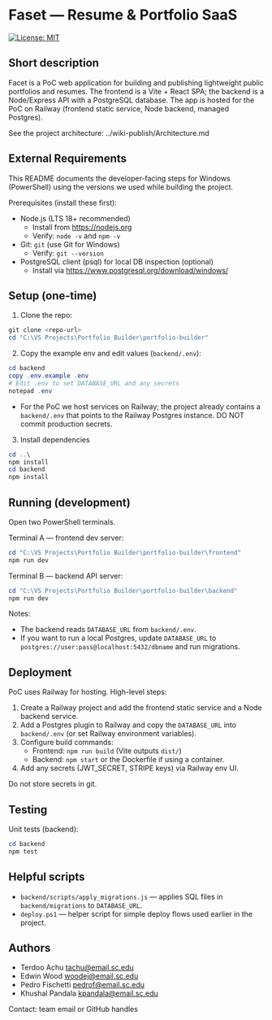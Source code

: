 # Faset — Resume & Portfolio SaaS

[![License: MIT](https://img.shields.io/badge/license-MIT-yellow.svg)](./LICENSE)

Short description
-----------------

Facet is a PoC web application for building and publishing lightweight public portfolios and resumes. The frontend is a Vite + React SPA; the backend is a Node/Express API with a PostgreSQL database. The app is hosted for the PoC on Railway (frontend static service, Node backend, managed Postgres).

See the project architecture: ../wiki-publish/Architecture.md


External Requirements
---------------------

This README documents the developer-facing steps for Windows (PowerShell) using the versions we used while building the project.

Prerequisites (install these first):

- Node.js (LTS 18+ recommended)
  - Install from https://nodejs.org
  - Verify: `node -v` and `npm -v`
- Git: `git` (use Git for Windows)
  - Verify: `git --version`
- PostgreSQL client (psql) for local DB inspection (optional)
  - Install via https://www.postgresql.org/download/windows/


Setup (one-time)
-----------------

1. Clone the repo:

```powershell
git clone <repo-url>
cd "C:\VS Projects\Portfolio Builder\portfolio-builder"
```

2. Copy the example env and edit values (`backend/.env`):

```powershell
cd backend
copy .env.example .env
# Edit .env to set DATABASE_URL and any secrets
notepad .env
```

- For the PoC we host services on Railway; the project already contains a `backend/.env` that points to the Railway Postgres instance. DO NOT commit production secrets.

3. Install dependencies

```powershell
cd ..\
npm install
cd backend
npm install
```


Running (development)
---------------------

Open two PowerShell terminals.

Terminal A — frontend dev server:

```powershell
cd "C:\VS Projects\Portfolio Builder\portfolio-builder\frontend"
npm run dev
```

Terminal B — backend API server:

```powershell
cd "C:\VS Projects\Portfolio Builder\portfolio-builder\backend"
npm run dev
```

Notes:
- The backend reads `DATABASE_URL` from `backend/.env`.
- If you want to run a local Postgres, update `DATABASE_URL` to `postgres://user:pass@localhost:5432/dbname` and run migrations.


Deployment
----------

PoC uses Railway for hosting. High-level steps:

1. Create a Railway project and add the frontend static service and a Node backend service.
2. Add a Postgres plugin to Railway and copy the `DATABASE_URL` into `backend/.env` (or set Railway environment variables).
3. Configure build commands:
   - Frontend: `npm run build` (Vite outputs `dist/`)
   - Backend: `npm start` or the Dockerfile if using a container.
4. Add any secrets (JWT_SECRET, STRIPE keys) via Railway env UI.

Do not store secrets in git.


Testing
-------

Unit tests (backend):

```powershell
cd backend
npm test
```




Helpful scripts
---------------

- `backend/scripts/apply_migrations.js` — applies SQL files in `backend/migrations` to `DATABASE_URL`.
- `deploy.ps1` — helper script for simple deploy flows used earlier in the project.


Authors
-------

- Terdoo Achu <tachu@email.sc.edu>
- Edwin Wood <woodej@email.sc.edu>
- Pedro Fischetti <pedrof@email.sc.edu>
- Khushal Pandala <kpandala@email.sc.edu>

Contact: team email or GitHub handles
